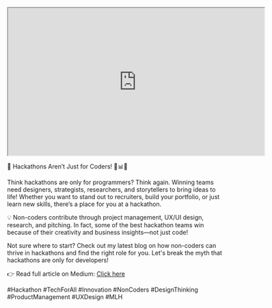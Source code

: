 <iframe width="600" height="345" src="https://www.youtube.com/embed/ulw97vw7g5s?playlist=ulw97vw7g5s&loop=1&controls=1&autoplay=1&mute=1"> </iframe>


🚀 Hackathons Aren’t Just for Coders! 🎨📊💡

Think hackathons are only for programmers? Think again. Winning teams need designers, strategists, researchers, and storytellers to bring ideas to life! Whether you want to stand out to recruiters, build your portfolio, or just learn new skills, there’s a place for you at a hackathon.

💡 Non-coders contribute through project management, UX/UI design, research, and pitching. In fact, some of the best hackathon teams win because of their creativity and business insights—not just code!

Not sure where to start? Check out my latest blog on how non-coders can thrive in hackathons and find the right role for you. Let's break the myth that hackathons are only for developers!

👉 Read full article on Medium: [Click here](https://eishatirraazia.medium.com/a-beginner-non-coders-guide-to-winning-hackathons-db23a5ed8bca)

#Hackathon #TechForAll #Innovation #NonCoders #DesignThinking #ProductManagement #UXDesign #MLH
